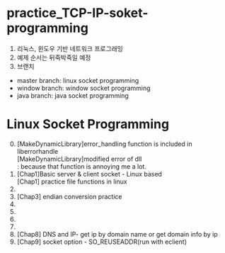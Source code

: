 # practice_TCP-IP-soket-programming
1. 리눅스, 윈도우 기반 네트워크 프로그래밍
2. 예제 순서는 뒤죽박죽일 예정
3. 브랜치
* master branch: linux socket programming
* window branch: window socket programming
* java branch: java socket programming


Linux Socket Programming
==================================
0. [MakeDynamicLibrary]error_handling function is included in liberrorhandle
<br>[MakeDynamicLibrary]modified error of dll
<br>: because that function is annoying me a lot.
1. [Chap1]Basic server & client socket - Linux based
<br>[Chap1] practice file functions in linux
2. 
3. [Chap3] endian conversion practice
4. 
5. 
6. 
7. 
8. [Chap8] DNS and IP- get ip by domain name or get domain info by ip
9. [Chap9] socket option - SO_REUSEADDR(run with eclient)
